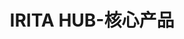 ---
{
    layout: Layout,
    isIritaHub: true,
    title: IRITA HUB-核心产品,
    titleContent: {
        title: 异构区块链跨链服务枢纽 - IRITA HUB,
        subTitle: 已适配众多主流联盟链和公链 · 跨系统的可信数据和交互服务
    },
    introContent: {
        title: 产品简介,
        description: [
            {paragraph: IRITA HUB 是 IRITA 联盟链产品线中专注跨链服务的产品。IRITA HUB 支持数字化创新服务的业务交互和价值交换枢纽，专注于助力实体经济与数字经济深度融合。},
            {paragraph: IRITA HUB 既可以支持 Hyperledger Fabric、FISCO BCOS、梧桐链等联盟链之间的跨链交互，还可以支持联盟链与以太坊等公有链的跨链交互，以及访问 Chainlink 预言机等链外可信数据，为实现跨链可信数据交互和跨链协作提供重要的技术基础。},
            {paragraph: IRITA HUB 的跨链机制采用了业界具有前沿创新性的 IBC + iService，其应用层协议 iService 模块能高效支持包括异构系统跨链、同构系统跨链和大数据存储层等在内的链上/链下/跨链应用层交互；跨链服务市场及治理。边界智能自主创新的相关技术已经提交专利申请，其底层协议的开源实现受到国内外业界认可。},
            {paragraph:  IRITA HUB 已经部署在 BSN ( www.bsnbase.com )，以及其他数字新基建环境中，以实现传统金融系统、分布式金融区块链应用以及其他复杂商业系统间的可信互操作和数据共享。同时，IRITA HUB 围绕企业计算需求，对 ID 的管理、数据隐私保护等功能需求做出了更多支持。},
        ]
    },
    architectureContent: {
        title: 产品架构
    },
    advantageContent: {
        title: 产品优势,
        advList: [
            {
                iconName: tongxinxieyi.png,
                title: 通用化通信协议,
                description: 基于 IBC 跨链通讯协议，结合核心跨链信息验证，实现异构区块链链间资产、数据及计算服务的可信互操作
            },
            {
                iconName: dongtaikekuozhan.png,
                title: 动态可扩展,
                description: 支持跨链中继枢纽运行过程中动态增加业务应用链，实现应用级别可扩展；基于 iService Ex 可信跨链服务网关实现跨链服务可扩展
            },
            {
                iconName: gaoanquanxing.png,
                title: 高安全性,
                description: 各异构链业务隔离：支持多链结构，实现不同异构链账本隔离；从数据安全，身份安全，通信安全等多个维度进行安全加密，实现数据隐私安全
            },
            {
                iconName: yiyunwei.png,
                title: 易运维,
                description: 基于插件机制，采用模块化的技术架构完成无侵入的动态适配，在跨链网关不停机的情况下进行插件和服务模块的更新，降低运维成本
            },
        ]
    }
}
---